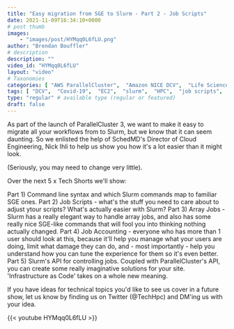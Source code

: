 ```yaml
---
title: "Easy migration from SGE to Slurm - Part 2 - Job Scripts"
date: 2021-11-09T16:34:10+0000
# post thumb
images:
    - "images/post/HYMqq0L6fLU.png"
author: "Brendan Bouffler"
# description
description: ""
video_id: "HYMqq0L6fLU"
layout: "video"
# Taxonomies
categories: [ "AWS ParallelCluster",  "Amazon NICE DCV",  "Life Sciences", ]
tags: [ "DCV",  "Covid-19",  "EC2",  "slurm",  "HPC",  "job scripts",  "GPUs",  "Lustre",  "workflow",  "vizualization",  "CPUs",  "virtualization",  "ParallelCluster",  "Schedulers",  "sge",  "High Performance Computing",  "Storage",  "techshorts", ]
type: "regular" # available type (regular or featured)
draft: false
---
```


As part of the launch of ParallelCluster 3, we want to make it easy to migrate all your workflows from to Slurm, but we know that it can seem daunting. So we enlisted the help of SchedMD's Director of Cloud Engineering, Nick Ihli to help us show you how it's a lot easier than it might look.

(Seriously, you may need to change very little).

Over the next 5 x Tech Shorts we'll show:

Part 1) Command line syntax and which Slurm commands map to  familiar SGE ones.
Part 2) Job Scripts - what's the stuff you need to care about to adjust ytour scripts? What's actually easier with Slurm?
Part 3) Array Jobs - Slurm has a really elegant way to handle array jobs, and also has some really nice SGE-like commands that will fool you into thinking nothing actually changed.
Part 4) Job Accounting - everyone who has more than 1 user should look at this, because it'll help you manage what your users are doing, limit what damage they can do, and - most importantly - help you understand how you can tune the experience for them so it's even better.
Part 5) Slurm's API for controlling jobs. Coupled with ParallelCluster's API, you can create some really imaginative solutions for your site. 'Infrastructure as Code' takes on a whole new meaning.

If you have ideas for technical topics you'd like to see us cover in a future show, let us know by finding us on Twitter (@TechHpc) and DM'ing us with your idea.

{{< youtube HYMqq0L6fLU >}}